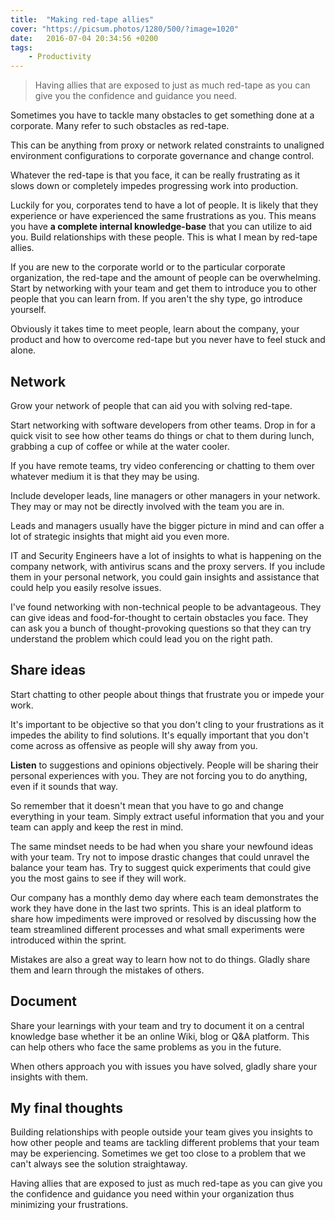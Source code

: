 ```yaml
---
title:  "Making red-tape allies"
cover: "https://picsum.photos/1280/500/?image=1020"
date:   2016-07-04 20:34:56 +0200
tags: 
    - Productivity
---
```


> Having allies that are exposed to just as much red-tape as you can give you
> the confidence and guidance you need.

Sometimes you have to tackle many obstacles to get something done at a
corporate. Many refer to such obstacles as red-tape.

This can be anything from proxy or network related constraints to unaligned
environment configurations to corporate governance and change control.

Whatever the red-tape is that you face, it can be really frustrating as it
slows down or completely impedes progressing work into production.

Luckily for you, corporates tend to have a lot of people. It is likely that they
experience or have experienced the same frustrations as you. This means you
have **a complete internal knowledge-base** that you can utilize to aid you.
Build relationships with these people. This is what I mean by red-tape allies.

If you are new to the corporate world or to the particular corporate
organization, the red-tape and the amount of people can be overwhelming. Start
by networking with your team and get them to introduce you to other people
that you can learn from. If you aren't the shy type, go introduce yourself.

Obviously it takes time to meet people, learn about the company, your product
and how to overcome red-tape but you never have to feel stuck and alone.

## Network

Grow your network of people that can aid you with solving red-tape.

Start networking with software developers from other teams. Drop in for a quick
visit to see how other teams do things or chat to them during lunch, grabbing a
cup of coffee or while at the water cooler.

If you have remote teams, try video conferencing or chatting to them over
whatever medium it is that they may be using.

Include developer leads, line managers or other managers in your network.
They may or may not be directly involved with the team you are in.

Leads and managers usually have the bigger picture in mind and can offer a lot
of strategic insights that might aid you even more.

IT and Security Engineers have a lot of insights to what is happening on the
company network, with antivirus scans and the proxy servers. If you include
them in your personal network, you could gain insights and assistance that
could help you easily resolve issues.

I've found networking with non-technical people to be advantageous. They can
give ideas and food-for-thought to certain obstacles you face. They can
ask you a bunch of thought-provoking questions so that they can try understand
the problem which could lead you on the right path.

## Share ideas

Start chatting to other people about things that frustrate you or impede your
work.

It's important to be objective so that you don't cling to your frustrations as
it impedes the ability to find solutions. It's equally important that you
don't come across as offensive as people will shy away from you.

**Listen** to suggestions and opinions objectively. People will be sharing their
personal experiences with you. They are not forcing you to do anything, even if
it sounds that way.

So remember that it doesn't mean that you have to go and change everything in
your team. Simply extract useful information that you and your team can apply
and keep the rest in mind.

The same mindset needs to be had when you share your newfound ideas with your
team. Try not to impose drastic changes that could unravel the balance your
team has. Try to suggest quick experiments that could give you the most gains
to see if they will work.

Our company has a monthly demo day where each team demonstrates the work they
have done in the last two sprints. This is an ideal platform to share how
impediments were improved or resolved by discussing how the team streamlined
different processes and what small experiments were introduced within the sprint.

Mistakes are also a great way to learn how not to do things. Gladly share them
and learn through the mistakes of others.

## Document

Share your learnings with your team and try to document it on a central
knowledge base whether it be an online Wiki, blog or Q&A platform. This can
help others who face the same problems as you in the future.

When others approach you with issues you have solved, gladly share your insights
with them.

## My final thoughts

Building relationships with people outside your team gives you insights to how
other people and teams are tackling different problems that your team may be 
experiencing. Sometimes we get too close to a problem that we can't always
see the solution straightaway.

Having allies that are exposed to just as much red-tape as you can give you the
confidence and guidance you need within your organization thus minimizing
your frustrations.
